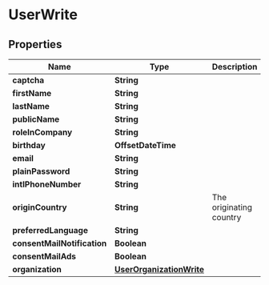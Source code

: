 

# UserWrite



## Properties

| Name | Type | Description | Notes |
|------------ | ------------- | ------------- | -------------|
|**captcha** | **String** |  |  |
|**firstName** | **String** |  |  |
|**lastName** | **String** |  |  |
|**publicName** | **String** |  |  [optional] |
|**roleInCompany** | **String** |  |  [optional] |
|**birthday** | **OffsetDateTime** |  |  [optional] |
|**email** | **String** |  |  |
|**plainPassword** | **String** |  |  |
|**intlPhoneNumber** | **String** |  |  [optional] |
|**originCountry** | **String** | The originating country |  |
|**preferredLanguage** | **String** |  |  |
|**consentMailNotification** | **Boolean** |  |  [optional] |
|**consentMailAds** | **Boolean** |  |  [optional] |
|**organization** | [**UserOrganizationWrite**](UserOrganizationWrite.md) |  |  [optional] |



